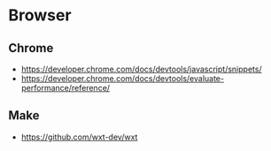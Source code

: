 # Browser

## Chrome

- https://developer.chrome.com/docs/devtools/javascript/snippets/
- https://developer.chrome.com/docs/devtools/evaluate-performance/reference/

## Make
- https://github.com/wxt-dev/wxt
